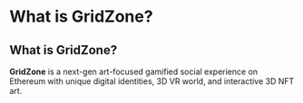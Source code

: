 # What is GridZone?

## What is GridZone?

**GridZone** is a next-gen art-focused gamified social experience on Ethereum with unique digital identities, 3D VR world, and interactive 3D NFT art. 

